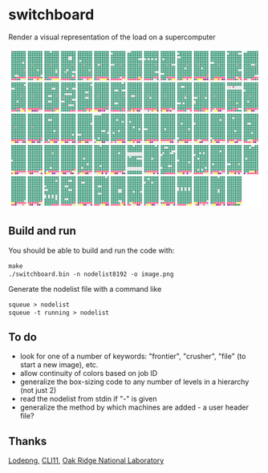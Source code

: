 # switchboard
Render a visual representation of the load on a supercomputer

![sample](frontier8192x15.png?raw=true "Example of 8192-node job on Frontier")

## Build and run
You should be able to build and run the code with:

	make
	./switchboard.bin -n nodelist8192 -o image.png

Generate the nodelist file with a command like

	squeue > nodelist
	squeue -t running > nodelist

## To do
* look for one of a number of keywords: "frontier", "crusher", "file" (to start a new image), etc.
* allow continuity of colors based on job ID
* generalize the box-sizing code to any number of levels in a hierarchy (not just 2)
* read the nodelist from stdin if "-" is given
* generalize the method by which machines are added - a user header file?

## Thanks
[Lodepng](https://github.com/lvandeve/lodepng), [CLI11](https://github.com/CLIUtils/CLI11), [Oak Ridge National Laboratory](https://www.olcf.ornl.gov/)

